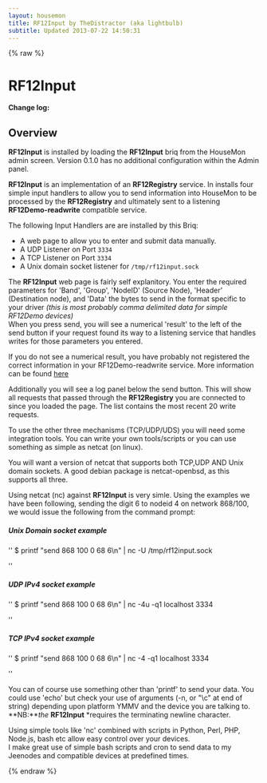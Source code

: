 ```yaml
---
layout: housemon
title: RF12Input by TheDistractor (aka lightbulb)
subtitle: Updated 2013-07-22 14:50:31
---
```


{% raw %}

# RF12Input 

**Change log:**   


## Overview

**RF12Input** is installed by loading the **RF12Input** briq from the HouseMon admin screen. Version 0.1.0 has no additional configuration within the Admin panel.


**RF12Input** is an implementation of an **RF12Registry** service. In installs four simple input handlers to allow you to send information into HouseMon to be processed by the **RF12Registry** and ultimately sent to a listening **RF12Demo-readwrite** compatible service.  

The following Input Handlers are are installed by this Briq:  

-  A web page to allow you to enter and submit data manually.  
-  A UDP Listener on Port ``3334``
-  A TCP Listener on Port ``3334``
-  A Unix domain socket listener for ``/tmp/rf12input.sock``

The **RF12Input** web page is fairly self explanitory. You enter the required parameters for 'Band', 'Group', 'NodeID' (Source Node), 'Header' (Destination node), and 'Data' the bytes to send in the format specific to your driver *(this is most probably comma delimited data for simple RF12Demo devices)*  
When you press send, you will see a numerical 'result' to the left of the send button if your request found its way to a listening service that handles writes for those parameters you entered.  

If you do not see a numerical result, you have probably not registered the correct information in your RF12Demo-readwrite service. More information can be found [here](rf12demo-writemasks.html)  

Additionally you will see a log panel below the send button. This will show all requests that passed through the **RF12Registry** you are connected to since you loaded the page. The list contains the most recent 20 write requests.  

To use the other three mechanisms (TCP/UDP/UDS) you will need some integration tools. You can write your own tools/scripts or you can use something as simple as netcat (on linux).  

You will want a version of netcat that supports both TCP,UDP AND Unix domain sockets. A good debian package is netcat-openbsd, as this supports all three.

Using netcat (nc) against **RF12Input** is very simle. Using the examples we have been following, sending the digit 6 to nodeid 4 on network 868/100, we would issue the following from the command prompt:  

##### Unix Domain socket example
''
$ printf "send 868 100 0 68 6\n" | nc -U /tmp/rf12input.sock

''

##### UDP IPv4 socket example
''
$ printf "send 868 100 0 68 6\n" | nc -4u -q1 localhost 3334

''

##### TCP IPv4 socket example
''
$ printf "send 868 100 0 68 6\n" | nc -4 -q1 localhost 3334

''
  
You can of course use something other than 'printf' to send your data. You could use 'echo' but check your use of arguments (-n, or "\c" at end of string) depending upon platform YMMV and the device you are talking to. 
**NB:***the* **RF12Input** *requires the terminating newline character.

Using simple tools like 'nc' combined with scripts in Python, Perl, PHP, Node.js, bash etc allow easy control over your devices.  
I make great use of simple bash scripts and cron to send data to my Jeenodes and compatible devices at predefined times. 







{% endraw %}
